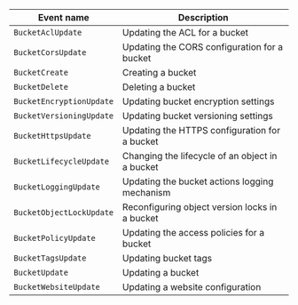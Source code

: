 Event name | Description
--- | ---
`BucketAclUpdate` | Updating the ACL for a bucket
`BucketCorsUpdate` | Updating the CORS configuration for a bucket
`BucketCreate` | Creating a bucket
`BucketDelete` | Deleting a bucket
`BucketEncryptionUpdate` | Updating bucket encryption settings
`BucketVersioningUpdate` | Updating bucket versioning settings
`BucketHttpsUpdate` | Updating the HTTPS configuration for a bucket
`BucketLifecycleUpdate` | Changing the lifecycle of an object in a bucket
`BucketLoggingUpdate` | Updating the bucket actions logging mechanism
`BucketObjectLockUpdate` | Reconfiguring object version locks in a bucket
`BucketPolicyUpdate` | Updating the access policies for a bucket
`BucketTagsUpdate` | Updating bucket tags
`BucketUpdate` | Updating a bucket
`BucketWebsiteUpdate` | Updating a website configuration
